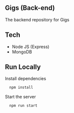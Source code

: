 

## Gigs (Back-end)

The backend repository for Gigs


## Tech

- Node JS (Express)
- MongoDB

## Run Locally

Install dependencies

```bash
  npm install
```

Start the server

```bash
  npm run start
```

